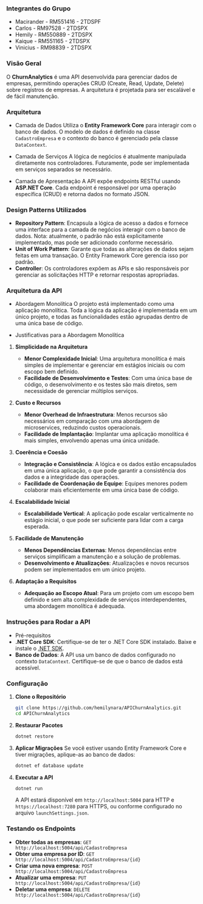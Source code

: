 ### Integrantes do Grupo
- Macirander - RM551416 - 2TDSPF
- Carlos - RM97528 - 2TDSPX
- Hemily - RM550889 - 2TDSPX
- Kaique - RM551165 - 2TDSPX
- Vinicius - RM98839 - 2TDSPX

### Visão Geral
O **ChurnAnalytics** é uma API desenvolvida para gerenciar dados de empresas, permitindo operações CRUD (Create, Read, Update, Delete) sobre registros de empresas. A arquitetura é projetada para ser escalável e de fácil manutenção.

### Arquitetura

- Camada de Dados
Utiliza o **Entity Framework Core** para interagir com o banco de dados. O modelo de dados é definido na classe `CadastroEmpresa` e o contexto do banco é gerenciado pela classe `DataContext`.

- Camada de Serviços
A lógica de negócios é atualmente manipulada diretamente nos controladores. Futuramente, pode ser implementada em serviços separados se necessário.

- Camada de Apresentação
A API expõe endpoints RESTful usando **ASP.NET Core**. Cada endpoint é responsável por uma operação específica (CRUD) e retorna dados no formato JSON.

### Design Patterns Utilizados

- **Repository Pattern**: Encapsula a lógica de acesso a dados e fornece uma interface para a camada de negócios interagir com o banco de dados. Nota: atualmente, o padrão não está explicitamente implementado, mas pode ser adicionado conforme necessário.
- **Unit of Work Pattern**: Garante que todas as alterações de dados sejam feitas em uma transação. O Entity Framework Core gerencia isso por padrão.
- **Controller**: Os controladores expõem as APIs e são responsáveis por gerenciar as solicitações HTTP e retornar respostas apropriadas.

### Arquitetura da API

- Abordagem Monolítica
O projeto está implementado como uma aplicação monolítica. Toda a lógica da aplicação é implementada em um único projeto, e todas as funcionalidades estão agrupadas dentro de uma única base de código.

- Justificativas para a Abordagem Monolítica

1. **Simplicidade na Arquitetura**
   - **Menor Complexidade Inicial**: Uma arquitetura monolítica é mais simples de implementar e gerenciar em estágios iniciais ou com escopo bem definido.
   - **Facilidade de Desenvolvimento e Testes**: Com uma única base de código, o desenvolvimento e os testes são mais diretos, sem necessidade de gerenciar múltiplos serviços.

2. **Custo e Recursos**
   - **Menor Overhead de Infraestrutura**: Menos recursos são necessários em comparação com uma abordagem de microservices, reduzindo custos operacionais.
   - **Facilidade de Implantação**: Implantar uma aplicação monolítica é mais simples, envolvendo apenas uma única unidade.

3. **Coerência e Coesão**
   - **Integração e Consistência**: A lógica e os dados estão encapsulados em uma única aplicação, o que pode garantir a consistência dos dados e a integridade das operações.
   - **Facilidade de Coordenação de Equipe**: Equipes menores podem colaborar mais eficientemente em uma única base de código.

4. **Escalabilidade Inicial**
   - **Escalabilidade Vertical**: A aplicação pode escalar verticalmente no estágio inicial, o que pode ser suficiente para lidar com a carga esperada.

5. **Facilidade de Manutenção**
   - **Menos Dependências Externas**: Menos dependências entre serviços simplificam a manutenção e a solução de problemas.
   - **Desenvolvimento e Atualizações**: Atualizações e novos recursos podem ser implementados em um único projeto.

6. **Adaptação a Requisitos**
   - **Adequação ao Escopo Atual**: Para um projeto com um escopo bem definido e sem alta complexidade de serviços interdependentes, uma abordagem monolítica é adequada.

### Instruções para Rodar a API

- Pré-requisitos
- **.NET Core SDK**: Certifique-se de ter o .NET Core SDK instalado. Baixe e instale o [.NET SDK](https://dotnet.microsoft.com/download).
- **Banco de Dados**: A API usa um banco de dados configurado no contexto `DataContext`. Certifique-se de que o banco de dados está acessível.

### Configuração
1. **Clone o Repositório**
    ```bash
    git clone https://github.com/hemilynara/APIChurnAnalytics.git
    cd APIChurnAnalytics
    ```

2. **Restaurar Pacotes**
    ```bash
    dotnet restore
    ```

3. **Aplicar Migrações**
   Se você estiver usando Entity Framework Core e tiver migrações, aplique-as ao banco de dados:
    ```bash
    dotnet ef database update
    ```

4. **Executar a API**
    ```bash
    dotnet run
    ```
   A API estará disponível em `http://localhost:5004` para HTTP e `https://localhost:7280` para HTTPS, ou conforme configurado no arquivo `launchSettings.json`.

### Testando os Endpoints
- **Obter todas as empresas**: `GET http://localhost:5004/api/CadastroEmpresa`
- **Obter uma empresa por ID**: `GET http://localhost:5004/api/CadastroEmpresa/{id}`
- **Criar uma nova empresa**: `POST http://localhost:5004/api/CadastroEmpresa`
- **Atualizar uma empresa**: `PUT http://localhost:5004/api/CadastroEmpresa/{id}`
- **Deletar uma empresa**: `DELETE http://localhost:5004/api/CadastroEmpresa/{id}`
